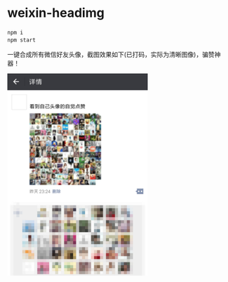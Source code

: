 # weixin-headimg

```bash
npm i
npm start
```

一键合成所有微信好友头像，截图效果如下(已打码，实际为清晰图像)，骗赞神器！

<img width="320" src="screenshots.jpg">
